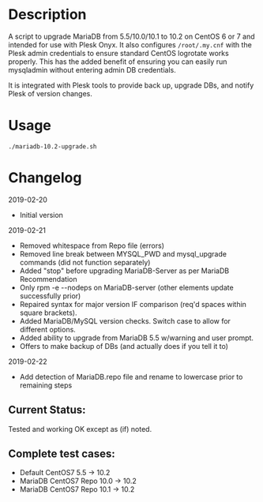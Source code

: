# Description
A script to upgrade MariaDB from 5.5/10.0/10.1 to 10.2 on CentOS 6 or 7 and intended for use with Plesk Onyx. It also configures `/root/.my.cnf` with the Plesk admin credentials to ensure standard CentOS logrotate works properly. This has the added benefit of ensuring you can easily run mysqladmin without entering admin DB credentials.

It is integrated with Plesk tools to provide back up, upgrade DBs, and notify Plesk of version changes.

# Usage
`./mariadb-10.2-upgrade.sh`


# Changelog ##
 2019-02-20
 - Initial version

 2019-02-21
 - Removed whitespace from Repo file (errors)
 - Removed line break between MYSQL_PWD and mysql_upgrade commands (did not function separately)
 - Added "stop" before upgrading MariaDB-Server as per MariaDB Recommendation
 - Only rpm -e --nodeps on MariaDB-server (other elements update successfully prior)
 - Repaired syntax for major version IF comparison (req'd spaces within square brackets).
 - Added MariaDB/MySQL version checks. Switch case to allow for different options.
 - Added ability to upgrade from MariaDB 5.5 w/warning and user prompt.
 - Offers to make backup of DBs (and actually does if you tell it to)
 
 2019-02-22
 - Add detection of MariaDB.repo file and rename to lowercase prior to remaining steps
 
## Current Status:
Tested and working OK except as (if) noted.

## Complete test cases:
- Default CentOS7 5.5 -> 10.2
- MariaDB CentOS7 Repo 10.0 -> 10.2
- MariaDB CentOS7 Repo 10.1 -> 10.2
